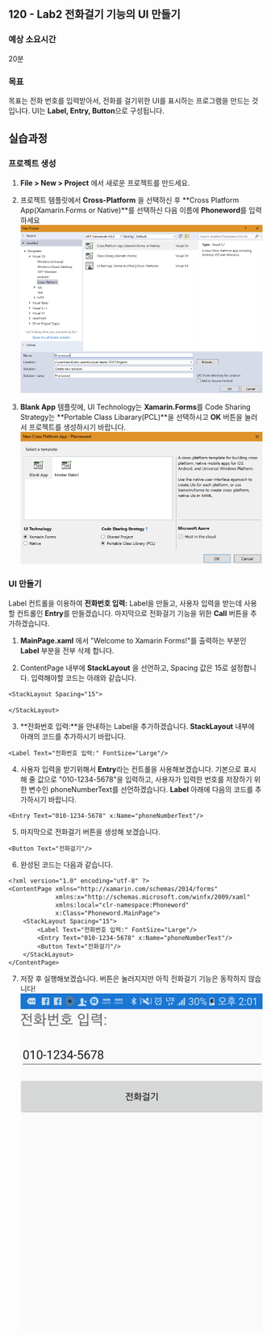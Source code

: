 ## 120 - Lab2 전화걸기 기능의 UI 만들기 
### 예상 소요시간
20분

### 목표
목표는 전화 번호를 입력받아서, 전화를 걸기위한 UI를 표시하는 프로그램을 만드는 것입니다. UI는 **Label, Entry, Button**으로 구성됩니다.

## 실습과정
### 프로젝트 생성
1. **File > New > Project** 에서 새로운 프로젝트를 만드세요.
2. 프로젝트 템플릿에서 **Cross-Platform** 을 선택하신 후 **Cross Platform App(Xamarin.Forms or Native)**를 선택하신 다음 이름에 **Phoneword**를 입력하세요
![102_2_2](./images/102_2_2.png)

3. **Blank App** 템플릿에, UI Technology는 **Xamarin.Forms**를 Code Sharing Strategy는 **Portable Class Libarary(PCL)**을 선택하시고 **OK** 버튼을 눌러서 프로젝트를 생성하시기 바랍니다. 
![102_2_3](./images/102_2_3.png)


### UI 만들기
Label 컨트롤을 이용하여 **전화번호 입력:** Label을 만들고, 사용자 입력을 받는데 사용할 컨트롤인 **Entry**를 만들겠습니다. 마지막으로 전화걸기 기능을 위한 **Call** 버튼을 추가하겠습니다.  

1. **MainPage.xaml** 에서 "Welcome to Xamarin Forms!"를 출력하는 부분인 **Label** 부분을 전부 삭제 합니다. 

2. ContentPage 내부에 **StackLayout** 을 선언하고, Spacing 값은 15로 설정합니다. 입력해야할 코드는 아래와 같습니다.
```
<StackLayout Spacing="15">
        
</StackLayout>
```

3. **전화번호 입력:**을 안내하는 Label을 추가하겠습니다. **StackLayout** 내부에 아래의 코드를 추가하시기 바랍니다. 
```
<Label Text="전화번호 입력:" FontSize="Large"/>
```

4. 사용자 입력을 받기위해서 **Entry**라는 컨트롤을 사용해보겠습니다. 기본으로 표시해 줄 값으로 "010-1234-5678"을 입력하고, 사용자가 입력한 번호를 저장하기 위한 변수인 phoneNumberText를 선언하겠습니다. **Label** 아래에 다음의 코드를 추가하시기 바랍니다.
```
<Entry Text="010-1234-5678" x:Name="phoneNumberText"/>
```

5. 마지막으로 전화걸기 버튼을 생성해 보겠습니다. 
```
<Button Text="전화걸기"/>
```

6. 완성된 코드는 다음과 같습니다. 
```
<?xml version="1.0" encoding="utf-8" ?>
<ContentPage xmlns="http://xamarin.com/schemas/2014/forms"
             xmlns:x="http://schemas.microsoft.com/winfx/2009/xaml"
             xmlns:local="clr-namespace:Phoneword"
             x:Class="Phoneword.MainPage">
    <StackLayout Spacing="15">
        <Label Text="전화번호 입력:" FontSize="Large"/>
        <Entry Text="010-1234-5678" x:Name="phoneNumberText"/>
        <Button Text="전화걸기"/>
    </StackLayout>
</ContentPage>
```

7. 저장 후 실행해보겠습니다. 버튼은 눌러지지만 아직 전화걸기 기능은 동작하지 않습니다! 
![102_lab2_1](./images/120_lab2_1.png)

